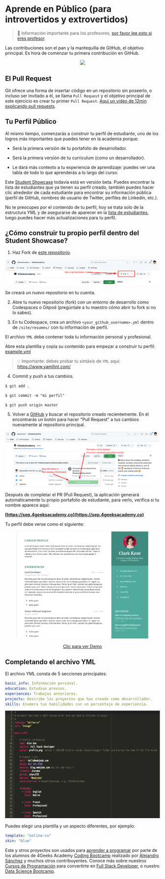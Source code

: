  # Aprende en Público (para introvertidos y extrovertidos)
 
> 🚨 Información importante para los profesores, [por favor lee esto si eres profesor](https://github.com/4GeeksAcademy/learn-in-public/blob/master/TEACHERS_INSTRUCTIONS.md).
 
Las contribuciones son el pan y la mantequilla de GitHub, el objetivo principal. Es hora de comenzar tu primera contribución en GitHub. 

<p align="center"><img src="https://github.com/4GeeksAcademy/learn-in-public/blob/master/resume.png?raw=true" height="400" /></p>

## El Pull Request

Git ofrece una forma de insertar código en un repositorio sin poseerlo, o incluso ser invitado a él, se llama `Pull Request` y el objetivo principal de este ejercicio es crear tu primer `Pull Request`. [Aquí un video de 12min explicando pull requests](https://www.youtube.com/watch?v=_NrSWLQsDL4).

## Tu Perfil Público

Al mismo tiempo, comenzarás a construir tu perfil de estudiante, uno de los logros más importantes que puedes tener en la academia porque:

- Será la primera versión de tu portafolio de desarrollador.

- Será la primera versión de tu currículum (como un desarrollador).

- Le dará más contexto a tu experiencia de aprendizaje: puedes ver una tabla de todo lo que aprenderás a lo largo del curso.

Este [Student Showcase](https://sep.4geeksacademy.com/) todavía está en versión beta. Puedes encontrar la lista de estudiantes que ya tienen su perfil creado, también puedes hacer clic alrededor de cada estudiante para encontrar su información pública (perfil de GitHub, nombres de usuario de Twitter, perfiles de Linkedin, etc.).

No te preocupes por el contenido de tu perfil, hoy se trata solo de la estructura YML y de asegurarse de aparecer en la [lista de estudiantes](https://sep.4geeksacademy.com/), luego puedes hacer más actualizaciones para tu perfil.

## ¿Cómo construir tu propio perfil dentro del Student Showcase?

1. Haz Fork de [este repositorio](https://github.com/4GeeksAcademy/4GeeksAcademy).

  ![botón de fork](https://github.com/4GeeksAcademy/4GeeksAcademy/blob/master/site/src/static/fork_button.png?raw=true)
  
  Se creará un nuevo repositorio en tu cuenta.
  
2. Abre tu nuevo repositorio (fork) con un entorno de desarrollo como Codespaces o Gitpod (pregúntale a tu maestro cómo abrir tu fork si no lo sabes).
  
3. En tu Codespace, crea un archivo `<your_github_username>.yml` dentro de `/site/resumes/` con tu información de perfil.

  El archivo `YML` debe contener toda tu información personal y profesional.
  
  Abre esta plantilla y copia su contenido para empezar a construir tu perfil: [example.yml](https://github.com/4GeeksAcademy/4GeeksAcademy/blob/master/site/resumes/example.yml)
  
  > 💡 Importante: debes probar tu sintáxis de `YML` aquí: https://www.yamllint.com/

4. Commit y push a tus cambios.

  `$ git add .`
  
  `$ git commit -m "mi perfil"`
  
  `$ git push origin master`
  
5. Volver a [GitHub](https://github.com) y buscar el repositorio creado recientemente. En él encontrarás un botón para hacer "Pull Request" a tus cambios nuevamente al repositorio principal.


  ![botón de pull request](https://github.com/4GeeksAcademy/4GeeksAcademy/blob/master/site/src/static/pull_request_button.png?raw=true)
  

Después de completar el PR (Pull Request), la aplicación generará automáticamente tu propio portafolio de estudiante, para verlo, verifica si tu nombre aparece aquí:

**[https://sep.4geeksacademy.co](https://sep.4geeksacademy.co)**

Tu perfil debe verse como el siguiente:

<p align="center">
  <img height="350" src="https://github.com/4GeeksAcademy/4GeeksAcademy/blob/master/site/src/static/preview.png?raw=true">
</p>

<p align="center">
  <a href="https://sep.4geeksacademy.com/84mulville/profile?lang=en&theme=white" target="_blank">Clic para ver Demo</a>
</p>

## Completando el archivo YML

El archivo YML consta de 5 secciones principales:

```yml
basic_info: Información personal.
education: Estudios previos.
experiences: Trabajos anteriores.
projects: Describe los proyectos que has creado como desarrollador.
skills: Enumera tus habilidades con un porcentaje de experiencia.
```

<p align="center">
  <img height="350" src="https://github.com/4GeeksAcademy/4GeeksAcademy/blob/master/site/src/static/yml.png?raw=true">
</p>

Puedes elegir una plantilla y un aspecto diferentes, por ejemplo:

```yml
template: "online-cv"
skin: "blue"
```

Este y otros proyectos son usados para [aprender a programar](https://4geeksacademy.com/es/aprender-a-programar/aprender-a-programar-desde-cero) por parte de los alumnos de 4Geeks Academy [Coding Bootcamp](https://4geeksacademy.com/us/coding-bootcamp) realizado por [Alejandro Sánchez](https://twitter.com/alesanchezr) y muchos otros contribuyentes. Conoce más sobre nuestros [Cursos de Programación](https://4geeksacademy.com/es/curso-de-programacion-desde-cero?lang=es) para convertirte en [Full Stack Developer](https://4geeksacademy.com/es/coding-bootcamps/desarrollador-full-stack/?lang=es), o nuestro [Data Science Bootcamp](https://4geeksacademy.com/es/coding-bootcamps/curso-datascience-machine-learning).
